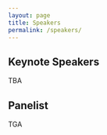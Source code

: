 ```yaml
---
layout: page
title: Speakers
permalink: /speakers/
---
```


## Keynote Speakers

TBA

## Panelist

TGA
